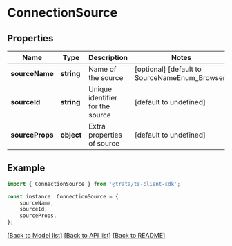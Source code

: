 # ConnectionSource


## Properties

Name | Type | Description | Notes
------------ | ------------- | ------------- | -------------
**sourceName** | **string** | Name of the source | [optional] [default to SourceNameEnum_Browser]
**sourceId** | **string** | Unique identifier for the source | [default to undefined]
**sourceProps** | **object** | Extra properties of source | [default to undefined]

## Example

```typescript
import { ConnectionSource } from '@trata/ts-client-sdk';

const instance: ConnectionSource = {
    sourceName,
    sourceId,
    sourceProps,
};
```

[[Back to Model list]](../README.md#documentation-for-models) [[Back to API list]](../README.md#documentation-for-api-endpoints) [[Back to README]](../README.md)
